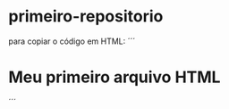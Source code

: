 # primeiro-repositorio

para copiar o código em HTML:
´´´
<html>
<h1>Meu primeiro arquivo HTML</h1>
</html>
´´´
